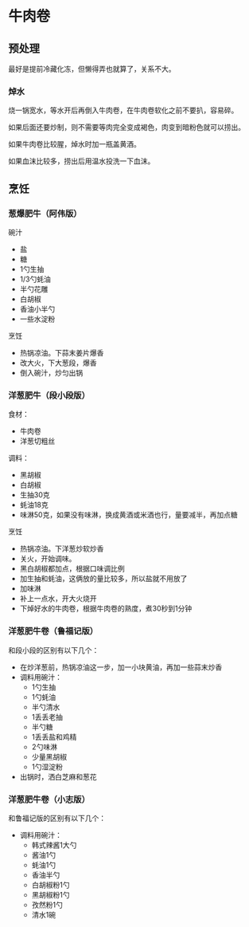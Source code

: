 # 牛肉卷

## 预处理

最好是提前冷藏化冻，但懒得弄也就算了，关系不大。

### 焯水

烧一锅宽水，等水开后再倒入牛肉卷，在牛肉卷软化之前不要扒，容易碎。

如果后面还要炒制，则不需要等肉完全变成褐色，肉变到暗粉色就可以捞出。

如果牛肉卷比较腥，焯水时加一瓶盖黄酒。

如果血沫比较多，捞出后用温水投洗一下血沫。

## 烹饪

### 葱爆肥牛（阿伟版）

碗汁
- 盐
- 糖
- 1勺生抽
- 1/3勺蚝油
- 半勺花雕
- 白胡椒
- 香油小半勺
- 一些水淀粉

烹饪
- 热锅凉油。下蒜末姜片爆香
- 改大火，下大葱段，爆香
- 倒入碗汁，炒匀出锅

### 洋葱肥牛（段小段版）

食材：
- 牛肉卷
- 洋葱切粗丝

调料：
- 黑胡椒
- 白胡椒
- 生抽30克
- 蚝油18克
- 味淋50克，如果没有味淋，换成黄酒或米酒也行，量要减半，再加点糖

烹饪
- 热锅凉油。下洋葱炒软炒香
- 关火，开始调味。
- 黑白胡椒都加点，根据口味调比例
- 加生抽和蚝油，这俩放的量比较多，所以盐就不用放了
- 加味淋
- 补上一点水，开大火烧开
- 下焯好水的牛肉卷，根据牛肉卷的熟度，煮30秒到1分钟

### 洋葱肥牛卷（鲁福记版）

和段小段的区别有以下几个：
- 在炒洋葱前，热锅凉油这一步，加一小块黄油，再加一些蒜末炒香
- 调料用碗汁：
  - 1勺生抽
  - 1勺蚝油
  - 半勺清水
  - 1丢丢老抽
  - 半勺糖
  - 1丢丢盐和鸡精
  - 2勺味淋
  - 少量黑胡椒
  - 1勺湿淀粉
- 出锅时，洒白芝麻和葱花

### 洋葱肥牛卷（小志版）

和鲁福记版的区别有以下几个：
- 调料用碗汁：
  - 韩式辣酱1大勺
  - 酱油1勺
  - 蚝油1勺
  - 香油半勺
  - 白胡椒粉1勺
  - 黑胡椒粉1勺
  - 孜然粉1勺
  - 清水1碗
